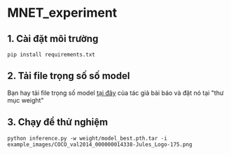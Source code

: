 # MNET_experiment
## 1. Cài đặt môi trường
```
pip install requirements.txt
```

## 2. Tải file trọng số số model
Bạn hay tải file trọng số model [tại đây](https://drive.google.com/drive/folders/1w54NjX69jYioTY8YYzAQasVhAlfI6x10?usp=drive_link) của tác giả bài báo và đặt nó tại "thư mục weight"

## 3. Chạy để thử nghiệm
```
python inference.py -w weight/model_best.pth.tar -i example_images/COCO_val2014_000000014338-Jules_Logo-175.png
```
